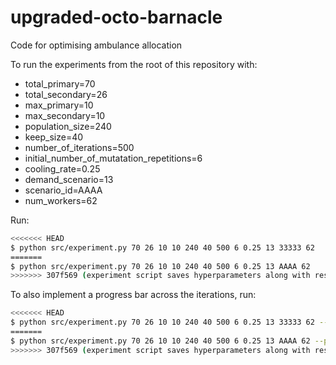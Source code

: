 # upgraded-octo-barnacle
Code for optimising ambulance allocation


To run the experiments from the root of this repository with:

 - total_primary=70
 - total_secondary=26
 - max_primary=10
 - max_secondary=10
 - population_size=240
 - keep_size=40
 - number_of_iterations=500
 - initial_number_of_mutatation_repetitions=6
 - cooling_rate=0.25
 - demand_scenario=13
 - scenario_id=AAAA
 - num_workers=62

Run:

```bash
<<<<<<< HEAD
$ python src/experiment.py 70 26 10 10 240 40 500 6 0.25 13 33333 62
=======
$ python src/experiment.py 70 26 10 10 240 40 500 6 0.25 13 AAAA 62
>>>>>>> 307f569 (experiment script saves hyperparameters along with results; takes an id; fixes progres_bar argparse)
```

To also implement a progress bar across the iterations, run:

```bash
<<<<<<< HEAD
$ python src/experiment.py 70 26 10 10 240 40 500 6 0.25 13 33333 62 --progress_bar
=======
$ python src/experiment.py 70 26 10 10 240 40 500 6 0.25 13 AAAA 62 --progress_bar
>>>>>>> 307f569 (experiment script saves hyperparameters along with results; takes an id; fixes progres_bar argparse)
```
